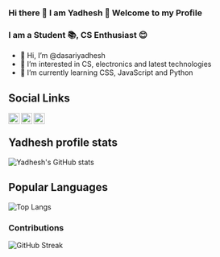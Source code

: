 ### Hi there 👋  I am Yadhesh 👦 Welcome to my Profile  
### I am a Student 📚, CS Enthusiast 😊

- 👋 Hi, I’m @dasariyadhesh
- 👀 I’m interested in CS, electronics and latest technologies
- 🌱 I’m currently learning CSS, JavaScript and Python

## Social Links
[<img align="left" target="_blank" alt="Linkedin" width="22px" src="https://media-exp1.licdn.com/dms/image/C4D0BAQGyOWvr4W0Pow/company-logo_200_200/0/1590003577120?e=2159024400&v=beta&t=CtsDFVp0TAdwyg73A8F82MohzKpAQy-pUGA13atPG6A">](https://www.linkedin.com/in/yadhesh-dg-95241720a/)
[<img align="left" target="_blank" alt="Instagram" width="22px" src="https://upload.wikimedia.org/wikipedia/commons/thumb/e/e7/Instagram_logo_2016.svg/768px-Instagram_logo_2016.svg.png">](https://www.instagram.com/yadheshyadhu/)
[<img align="left" target="_blank" alt="Instagram" width="22px" src="https://s3-symbol-logo.tradingview.com/facebook--600.png">](https://www.facebook.com/people/D-G-Yadhesh-Yadu/100007125555309/)
<br />

## Yadhesh profile stats
![Yadhesh's GitHub stats](https://github-readme-stats.vercel.app/api?username=dasariyadhesh&count_private=true&show_icons=true)

## Popular Languages
![Top Langs](https://github-readme-stats.vercel.app/api/top-langs/?username=dasariyadhesh&langs_count=10)

### Contributions
![GitHub Streak](https://github-readme-streak-stats.herokuapp.com/?user=dasariyadhesh)
